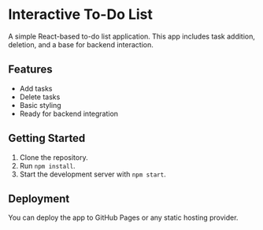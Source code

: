 # Interactive To-Do List

A simple React-based to-do list application. This app includes task addition, deletion, and a base for backend interaction.

## Features
- Add tasks
- Delete tasks
- Basic styling
- Ready for backend integration

## Getting Started
1. Clone the repository.
2. Run `npm install`.
3. Start the development server with `npm start`.

## Deployment
You can deploy the app to GitHub Pages or any static hosting provider.